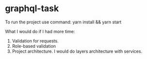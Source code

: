 # graphql-task

To run the project use command: yarn install && yarn start


What I would do if I had more time:

1. Validation for requests.
2. Role-based validation
3. Project architecture. I would do layers architecture with services.
